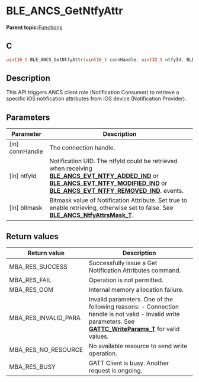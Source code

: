 # BLE\_ANCS\_GetNtfyAttr

**Parent topic:**[Functions](GUID-1986696F-023D-4DD6-86D6-1D32A8DDAA6F.md)

## C

```c
uint16_t BLE_ANCS_GetNtfyAttr(uint16_t connHandle, uint32_t ntfyId, BLE_ANCS_NtfyAttrsMask_T bitmask);
```

## Description

This API triggers ANCS client role \(Notification Consumer\) to retrieve a specific iOS notification attributes from iOS device \(Notification Provider\).

## Parameters

|Parameter|Description|
|---------|-----------|
|\[in\] connHandle|The connection handle.|
|\[in\] ntfyId|Notification UID. The ntfyId could be retrieved when receiving **[BLE\_ANCS\_EVT\_NTFY\_ADDED\_IND](GUID-09E4D761-E240-4D15-8065-2AB976C30FAB.md)** or **[BLE\_ANCS\_EVT\_NTFY\_MODIFIED\_IND](GUID-09E4D761-E240-4D15-8065-2AB976C30FAB.md)** or **[BLE\_ANCS\_EVT\_NTFY\_REMOVED\_IND](GUID-09E4D761-E240-4D15-8065-2AB976C30FAB.md)**. events.|
|\[in\] bitmask|Bitmask value of Notification Attribute. Set true to enable retrieving, otherwise set to false. See **[BLE\_ANCS\_NtfyAttrsMask\_T](GUID-CE61027D-7F1C-4B1B-A947-835179F5934D.md)**.|

## Return values

|Return value|Description|
|------------|-----------|
|MBA\_RES\_SUCCESS|Successfully issue a Get Notification Attributes command.|
|MBA\_RES\_FAIL|Operation is not permitted.|
|MBA\_RES\_OOM|Internal memory allocation failure.|
|MBA\_RES\_INVALID\_PARA|Invalid parameters. One of the following reasons: - Connection handle is not valid - Invalid write parameters. See **[GATTC\_WriteParams\_T](GUID-2D95DF00-4758-4DCE-8562-F6A1A150A365.md)** for valid values.|
|MBA\_RES\_NO\_RESOURCE|No available resource to send write operation.|
|MBA\_RES\_BUSY|GATT Client is busy. Another request is ongoing.|

